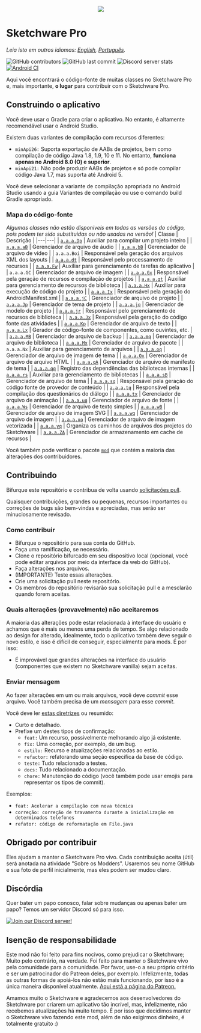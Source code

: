 <p align="center">
     <img src="assets/Sketchware-Pro.png" />
</p>

# Sketchware Pro
*Leia isto em outros idiomas: [English](README.md), [Português](README-PT.md).*

![GitHub contributors](https://img.shields.io/github/contributors/Sketchware-Pro/Sketchware-Pro) ![GitHub last commit](https://img.shields.io/github/last-commit/Sketchware-Pro/Sketchware-Pro) ![Discord server stats](https://img.shields.io/discord/790686719753846785)
[![Android CI](https://github.com/DereckySany/Sketchware-Pro-aapt1_aapt2_multilib/actions/workflows/android.yml/badge.svg)](https://github.com/DereckySany/Sketchware-Pro-aapt1_aapt2_multilib/actions/workflows/android.yml)

Aqui você encontrará o código-fonte de muitas classes no Sketchware Pro e, mais importante, **o
lugar** para contribuir com o Sketchware Pro.

## Construindo o aplicativo

Você deve usar o Gradle para criar o aplicativo. No entanto, é altamente recomendável usar o Android Studio.

Existem duas variantes de compilação com recursos diferentes:

  - `minApi26:` Suporta exportação de AABs de projetos, bem como compilação de código Java 1.8, 1.9, 10 e 11.
No entanto, **funciona apenas no Android 8.0 (O) e superior**.
  - `minApi21:` Não pode produzir AABs de projetos e só pode compilar código Java 1.7, mas suporta até Android 5.

Você deve selecionar a variante de compilação apropriada no Android Studio usando a guia Variantes de compilação
ou use o comando build Gradle apropriado.

### Mapa do código-fonte

*Algumas classes não estão disponiveis em todas as versões do código, pois podem ter sido substituidas ou não usadas na versão!*
| Classe | Descrição |
|---|---|
| [`a.a.a.Dp`](app/src/main/java/a/a/a/Dp.java) | Auxiliar para compilar um projeto inteiro |
| [`a.a.a.aB`](app/src/main/java/a/a/a/aB.java) | Gerenciador de arquivo de áudio |
| [`a.a.a.bB`](app/src/main/java/a/a/a/bB.java) | Gerenciador de arquivo de vídeo |
| `a.a.a.Boi` | Responsável pela geração dos arquivos XML dos layouts |
| [`a.a.a.dt`](app/src/main/java/a/a/a/dt.java) | Responsável pelo processamento de recursos |
| [`a.a.a.Fw`](app/src/main/java/a/a/a/Fw.java) | Auxiliar para gerenciamento de tarefas do aplicativo |
| `a.a.a.GC` | Gerenciador de arquivo de imagem |
| [`a.a.a.Gx`](app/src/main/java/a/a/a/Gx.java) | Responsável pela geração de recursos e compilação de projetos |
| [`a.a.a.gt`](app/src/main/java/a/a/a/gt.java) | Auxiliar para gerenciamento de recursos de biblioteca |
| [`a.a.a.Hx`](app/src/main/java/a/a/a/Hx.java) | Auxiliar para execução de código do projeto |
| [`a.a.a.Ix`](app/src/main/java/a/a/a/Ix.java) | Responsável pela geração do AndroidManifest.xml |
| [`a.a.a.jC`](app/src/main/java/a/a/a/jC.java) | Gerenciador de arquivo de projeto |
| [`a.a.a.Jp`](app/src/main/java/a/a/a/Jp.java) | Gerenciador de tema de projeto |
| [`a.a.a.jq`](app/src/main/java/a/a/a/jq.java) | Gerenciador de modelo de projeto |
| [`a.a.a.jr`](app/src/main/java/a/a/a/jr.java) | Responsável pelo gerenciamento de recursos de biblioteca |
| [`a.a.a.Jx`](app/src/main/java/a/a/a/Jx.java) | Responsável pela geração do código fonte das atividades |
| [`a.a.a.Kp`](app/src/main/java/a/a/a/Kp.java) | Gerenciador de arquivo de texto |
| [`a.a.a.Lx`](app/src/main/java/a/a/a/Lx.java) | Gerador de código-fonte de componentes, como ouvintes, etc. |
| [`a.a.a.MB`](app/src/main/java/a/a/a/MB.java) | Gerenciador de arquivo de backup |
| [`a.a.a.mq`](app/src/main/java/a/a/a/mq.java) | Gerenciador de arquivo de biblioteca |
| [`a.a.a.Mx`](app/src/main/java/a/a/a/Mx.java) | Gerenciador de arquivo de pacote |
| `a.a.a.Nx` | Auxiliar para gerenciamento de arquivos |
| [`a.a.a.oq`](app/src/main/java/a/a/a/oq.java) | Gerenciador de arquivo de imagem de tema |
| [`a.a.a.Ox`](app/src/main/java/a/a/a/Ox.java) | Gerenciador de arquivo de arquivo HTML |
| [`a.a.a.qA`](app/src/main/java/a/a/a/qA.java) | Gerenciador de arquivo de manifesto de tema |
| [`a.a.a.qq`](app/src/main/java/a/a/a/qq.java) | Registro das dependências das bibliotecas internas |
| [`a.a.a.rs`](app/src/main/java/a/a/a/rs.java) | Auxiliar para gerenciamento de bibliotecas |
| [`a.a.a.sB`](app/src/main/java/a/a/a/sB.java) | Gerenciador de arquivo de tema |
| [`a.a.a.sq`](app/src/main/java/a/a/a/sq.java) | Responsável pela geração do código fonte de provedor de conteúdo |
| [`a.a.a.tq`](app/src/main/java/a/a/a/tq.java) | Responsável pela compilação dos questionários do diálogo |
| [`a.a.a.tx`](app/src/main/java/a/a/a/tx.java) | Gerenciador de arquivo de animação |
| [`a.a.a.uq`](app/src/main/java/a/a/a/uq.java) | Gerenciador de arquivo de fonte |
| [`a.a.a.Ws`](app/src/main/java/a/a/a/Ws.java) | Gerenciador de arquivo de texto simples |
| [`a.a.a.wB`](app/src/main/java/a/a/a/wB.java) | Gerenciador de arquivo de imagem SVG |
| [`a.a.a.wq`](app/src/main/java/a/a/a/wq.java) | Gerenciador de arquivo de imagem |
| [`a.a.a.xo`](app/src/main/java/a/a/a/xo.java) | Gerenciador de arquivo de imagem vetorizada |
| [`a.a.a.yq`](app/src/main/java/a/a/a/yq.java) | Organiza os caminhos de arquivos dos projetos do Sketchware |
| [`a.a.a.ZA`](app/src/main/java/a/a/a/ZA.java) | Gerenciador de armazenamento em cache de recursos |

Você também pode verificar o pacote [`mod`](app/src/main/java/mod) que contém a maioria das alterações dos contribuidores.

## Contribuindo

Bifurque este repositório e contribua de volta usando
[solicitações pull](https://github.com/Sketchware-Pro/Sketchware-Pro/pulls).

Quaisquer contribuições, grandes ou pequenas, recursos importantes ou correções de bugs são bem-vindas e apreciadas, mas serão
ser minuciosamente revisado.

### Como contribuir

- Bifurque o repositório para sua conta do GitHub.
- Faça uma ramificação, se necessário.
- Clone o repositório bifurcado em seu dispositivo local (opcional, você pode editar arquivos por meio da interface da web do GitHub).
- Faça alterações nos arquivos.
- (IMPORTANTE) Teste essas alterações.
- Crie uma solicitação pull neste repositório.
- Os membros do repositório revisarão sua solicitação pull e a mesclarão quando forem aceitas.

### Quais alterações (provavelmente) não aceitaremos

A maioria das alterações pode estar relacionada à interface do usuário e achamos que é mais ou menos uma perda de tempo. Se algo relacionado ao design for alterado,
idealmente, todo o aplicativo também deve seguir o novo estilo, e isso é difícil de conseguir, especialmente para mods. É por isso:

- É improvável que grandes alterações na interface do usuário (componentes que existem no Sketchware vanilla) sejam aceitas.

### Enviar mensagem

Ao fazer alterações em um ou mais arquivos, você deve *commit* esse arquivo. Você também precisa de um
*mensagem* para esse *commit*.

Você deve ler [estas diretrizes](https://www.freecodecamp.org/news/writing-good-commit-messages-a-practical-guide/) ou resumido:

- Curto e detalhado.
- Prefixe um destes tipos de confirmação:
    - `feat:` Um recurso, possivelmente melhorando algo já existente.
    - `fix:` Uma correção, por exemplo, de um bug.
    - `estilo:` Recurso e atualizações relacionadas ao estilo.
    - `refactor:` refatorando uma seção específica da base de código.
    - `teste:` Tudo relacionado a testes.
    - `docs:` Tudo relacionado a documentação.
    - `chore:` Manutenção do código (você também pode usar emojis para representar os tipos de commit).

Exemplos:
  - `feat: Acelerar a compilação com nova técnica`
  - `correção: correção de travamento durante a inicialização em determinados telefones`
  - `refator: código de reformatação em File.java`

## Obrigado por contribuir
Eles ajudam a manter o Sketchware Pro vivo. Cada contribuição aceita (útil) será anotada na atividade "Sobre os Modders". Usaremos seu nome GitHub e sua foto de perfil inicialmente, mas eles podem ser
mudou claro.

## Discórdia
Quer bater um papo conosco, falar sobre mudanças ou apenas bater um papo? Temos um servidor Discord só para isso.

[![Join our Discord server!](https://invidget.switchblade.xyz/kq39yhT4rX)](http://discord.gg/kq39yhT4rX)

## Isenção de responsabilidade
Este mod não foi feito para fins nocivos, como prejudicar o Sketchware; Muito pelo contrário, na verdade.
Foi feito para manter o Sketchware vivo pela comunidade para a comunidade. Por favor, use-o a seu próprio critério
e ser um patrocinador do Patreon deles, por exemplo. Infelizmente, todas as outras formas de apoiá-los não estão mais funcionando,
por isso é a única maneira disponível atualmente.
[Aqui está a página do Patreon.](https://www.patreon.com/sketchware)

Amamos muito o Sketchware e agradecemos aos desenvolvedores do Sketchware por criarem um aplicativo tão incrível, mas, infelizmente, não recebemos atualizações há muito tempo.
É por isso que decidimos manter o Sketchware vivo fazendo este mod, além de não exigirmos dinheiro, é totalmente gratuito :)
